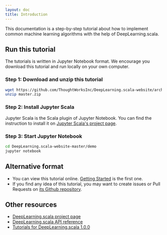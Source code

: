 ```yaml
---
layout: doc
title: Introduction
---
```


This documentation is a step-by-step tutorial about how to implement common machine learning algorithms with the help of DeepLearning.scala.

## Run this tutorial

The tutorials is written in Jupyter Notebook format.
We encourage you download this tutorial and run locally on your own computer.

### Step 1: Download and unzip this tutorial

``` bash
wget https://github.com/ThoughtWorksInc/DeepLearning.scala-website/archive/master.zip
unzip master.zip
```

### Step 2: Install Jupyter Scala

Jupyter Scala is the Scala plugin of Jupyter Notebook. You can find the instruction to install it on [Jupyter Scala's project page](https://github.com/alexarchambault/jupyter-scala).

### Step 3: Start Jupyter Notebook

``` bash
cd DeepLearning.scala-website-master/demo
jupyter notebook
```

## Alternative format

* You can view this tutorial online. [Getting Started](https://thoughtworksinc.github.io/DeepLearning.scala/demo/GettingStarted.html) is the first one.
* If you find any idea of this tutorial, you may want to create issues or Pull Requests on [its Github repository](https://github.com/ThoughtWorksInc/DeepLearning.scala-website).

## Other resources

 * [DeepLearning.scala project page](https://github.com/ThoughtWorksInc/DeepLearning.scala/)
 * [DeepLearning.scala API reference](https://javadoc.io/page/com.thoughtworks.deeplearning/unidoc_2.11/latest/com/thoughtworks/deeplearning/package.html)
 * [Tutorials for DeepLearning.scala 1.0.0](https://github.com/ThoughtWorksInc/deeplearning-tutorial/tree/1.0.x)
